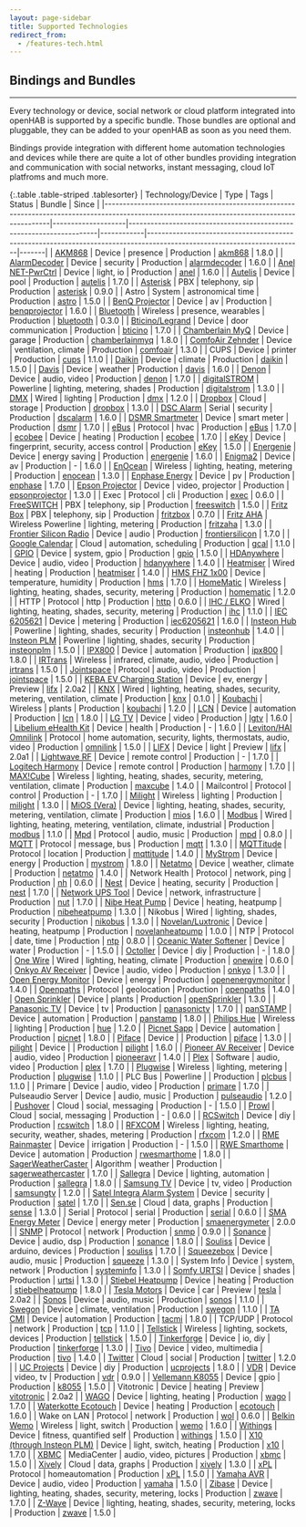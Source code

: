 ```yaml
---
layout: page-sidebar
title: Supported Technologies
redirect_from:
  - /features-tech.html
---
```

## Bindings and Bundles

---

Every technology or device, social network or cloud platform integrated into openHAB is supported by a specific bundle. Those bundles are optional and pluggable, they can be added to your openHAB as soon as you need them.

Bindings provide integration with different home automation technologies and devices while there are quite a lot of other bundles providing integration and communication with social networks, instant messaging, cloud IoT platfroms and much more.

{:.table .table-striped .tablesorter}
| Technology/Device                                                                                                                           | Type               | Tags                                                                | Status     | Bundle                                                                                                                 | Since |
|---------------------------------------------------------------------------------------------------------------------------------------------|--------------------|---------------------------------------------------------------------|------------|------------------------------------------------------------------------------------------------------------------------|-------|
| [AKM868](https://www.symcon.de/en/product/)                                                                                                 | Device             | presence                                                            | Production | [akm868](https://github.com/openhab/openhab/wiki/AKM868-Binding)                                           | 1.8.0 |
| [AlarmDecoder](http://www.alarmdecoder.com)                                                                                                 | Device             | security                                                            | Production | [alarmdecoder](https://github.com/openhab/openhab/wiki/AlarmDecoder-binding)                                           | 1.6.0 |
| [Anel NET-PwrCtrl](http://anel-elektronik.de)                                                                                               | Device             | light, io                                                           | Production | [anel](https://github.com/openhab/openhab/wiki/Anel-Binding)                                                           | 1.6.0 |
| [Autelis](http://www.autelis.com)                                                                                                           | Device             | pool                                                                | Production | [autelis](https://github.com/openhab/openhab/wiki/Autelis-Binding)                                                     | 1.7.0 |
| [Asterisk](http://www.asterisk.org)                                                                                                         | PBX                | telephony, sip                                                      | Production | [asterisk](https://github.com/openhab/openhab/wiki/Asterisk-Binding)                                                   | 0.9.0 |
| Astro                                                                                                                                       | System             | astronomical time                                                   | Production | [astro](https://github.com/openhab/openhab/wiki/Astro-binding)                                                         | 1.5.0 |
| [BenQ Projector](http://anel-elektronik.de)                                                                                                 | Device             | av                                                                  | Production | [benqprojector](https://github.com/openhab/openhab/wiki/BenQ-Projector-Binding)                                        | 1.6.0 |
| [Bluetooth](http://www.bluetooth.com/Pages/Bluetooth-Home.aspx)                                                                             | Wireless           | presence, wearables                                                 | Production | [bluetooth](https://github.com/openhab/openhab/wiki/Bluetooth-Binding)                                                 | 0.3.0 |
| [Bticino/Legrand](http://www.homesystems-legrandgroup.com/)                                                                                 | Device             | door communication                                                  | Production | [bticino](https://github.com/openhab/openhab/wiki/Bticino-Binding)                                                     | 1.7.0 |
| [Chamberlain MyQ](http://www.chamberlain.com/smartphone-control-products/smartphone-garage-door-openers)                                                 | Device             | garage                                                | Production | [chamberlainmyq](https://github.com/openhab/openhab/wiki/Chamberlain-MyQ-Binding)                                                  | 1.8.0 |
| [ComfoAir Zehnder](http://www.zehnder-systems.com/international/comfosystems/Home,173.html)                                                 | Device             | ventilation, climate                                                | Production | [comfoair](https://github.com/openhab/openhab/wiki/Comfo-Air-Binding)                                                  | 1.3.0 |
| CUPS                                                                                                                                        | Device             | printer                                                             | Production | [cups](https://github.com/openhab/openhab/wiki/CUPS-Binding)                                                           | 1.1.0 |
| [Daikin](http://www.daikin.com/)                                                                                                            | Device             | climate                                                             | Production | [daikin](https://github.com/openhab/openhab/wiki/Daikin-Binding)                                                       | 1.5.0 |
| [Davis](http://www.davisnet.com/weather/index.asp)                                                                                          | Device             | weather                                                             | Production | [davis](https://github.com/openhab/openhab/wiki/Davis-Binding)                                                         | 1.6.0 |
| [Denon](http://www.denon.com)                                                                                                               | Device             | audio, video                                                        | Production | [denon](https://github.com/openhab/openhab/wiki/Denon-Binding)                                                         | 1.7.0 |
| [digitalSTROM](http://www.digitalstrom.com/index.php?cl=start&lang=1)                                                                       | Powerline          | lighting, metering, shades                                          | Production | [digitalstrom](https://github.com/openhab/openhab/wiki/digitalSTROM-Binding)                                           | 1.3.0 |
| [DMX](http://en.wikipedia.org/wiki/DMX512)                                                                                                  | Wired              | lighting                                                            | Production | [dmx](https://github.com/openhab/openhab/wiki/DMX-Binding)                                                             | 1.2.0 |
| [Dropbox](http://www.dropbox.com/)                                                                                                          | Cloud              | storage                                                             | Production | [dropbox](https://github.com/openhab/openhab/wiki/Dropbox-IO)                                                          | 1.3.0 |
| [DSC Alarm](http://www.dsc.com/index.php?n=products)                                                                                        | Serial             | security                                                            | Production | [dscalarm](https://github.com/openhab/openhab/wiki/DSC-Alarm-Binding)                                                  | 1.6.0 |
| [DSMR Smartmeter](http://www.dropbox.com/)                                                                                                  | Device             | smart meter                                                         | Production | [dsmr](https://github.com/openhab/openhab/wiki/DSMR-binding)                                                           | 1.7.0 |
| [eBus](http://en.wikipedia.org/wiki/EBUS_(serial_buses))                                                                                    | Protocol           | hvac                                                                | Production | [eBus](https://github.com/openhab/openhab/wiki/eBus-Binding)                                                           | 1.7.0 |
| [ecobee](http://www.ecobee.com/)                                                                                                            | Device             | heating                                                             | Production | [ecobee](https://github.com/openhab/openhab/wiki/Ecobee-Binding)                                                       | 1.7.0 |
| [eKey](http://www.ekey.net/ekey-multi-en/)                                                                                                  | Device             | fingerprint, security, access control                               | Production | [eKey](https://github.com/openhab/openhab/wiki/ekey-Binding)                                                           | 1.5.0 |
| [Energenie](https://energenie4u.co.uk)                                                                                                      | Device             | energy saving                                                       | Production | [energenie](https://github.com/openhab/openhab/wiki/Energenie-Binding)                                                 | 1.6.0 |
| [Enigma2](http://dream.reichholf.net/wiki/Enigma2)                                                                                          | Device             | av                                                                  | Production | -                                                                                                                      | 1.6.0 |
| [EnOcean](http://www.enocean.org/)                                                                                                          | Wireless           | lighting, heating, metering                                         | Production | [enocean](https://github.com/openhab/openhab/wiki/EnOcean-Binding)                                                     | 1.3.0 |
| [Enphase Energy](http://enphase.com/)                                                                                                       | Device             | pv                                                                  | Production | [enphase](https://github.com/openhab/openhab/wiki/Enphase-Energy-Binding)                                              | 1.7.0 |
| [Epson Projector](http://www.epson.com/cgi-bin/Store/jsp/Projectors/Home.do)                                                                | Device             | video, projector                                                    | Production | [epsonprojector](https://github.com/openhab/openhab/wiki/Epson-Projector-Binding)                                      | 1.3.0 |
| Exec                                                                                                                                        | Protocol           | cli                                                                 | Production | [exec](https://github.com/openhab/openhab/wiki/Exec-Binding)                                                           | 0.6.0 |
| [FreeSWITCH](https://www.freeswitch.org)                                                                                                    | PBX                | telephony, sip                                                      | Production | [freeswitch](https://github.com/openhab/openhab/wiki/Freeswitch-Binding)                                               | 1.5.0 |
| [Fritz Box](http://www.avm.de/en/Produkte/FRITZBox/index.html)                                                                              | PBX                | telephony, sip                                                      | Production | [fritzbox](https://github.com/openhab/openhab/wiki/Fritz-Box-Binding)                                                  | 0.7.0 |
| [Fritz AHA](http://www.avm.de/)                                                                                                             | Wireless Powerline | lighting, metering                                                  | Production | [fritzaha](https://github.com/openhab/openhab/wiki/Fritz-AHA-Binding)                                                  | 1.3.0 |
| [Frontier Silicon Radio](http://www.avm.de/)                                                                                                | Device             | audio                                                               | Production | [frontiersilicon](https://github.com/openhab/openhab/wiki/Frontier-Silicon-Radio-Binding)                              | 1.7.0 |
| [Google Calendar](https://www.google.com/calendar)                                                                                          | Cloud              | automation, scheduling                                              | Production | [gcal](https://github.com/openhab/openhab/wiki/GCal-Binding)                                                           | 1.1.0 |
| [GPIO](https://www.kernel.org/doc/Documentation/gpio/sysfs.txt)                                                                             | Device             | system, gpio                                                        | Production | [gpio](https://github.com/openhab/openhab/wiki/GPIO-Binding)                                                           | 1.5.0 |
| [HDAnywhere](http://www.hdanywhere.co.uk)                                                                                                   | Device             | audio, video                                                        | Production | [hdanywhere](https://github.com/openhab/openhab/wiki/HDanywhere-Binding)                                               | 1.4.0 |
| [Heatmiser](http://www.Heatmiser.com/)                                                                                                      | Wired              | heating                                                             | Production | [heatmiser](https://github.com/openhab/openhab/wiki/Heatmiser-Binding)                                                 | 1.4.0 |
| [HMS FHZ 1x00](http://www.elv.de/hms-sensoren.html)                                                                                         | Device             | temperature, humidity                                               | Production | [hms](https://github.com/openhab/openhab/wiki/HMS-Binding)                                                             | 1.7.0 |
| [HomeMatic](http://www.homematic.com/)                                                                                                      | Wireless           | lighting, heating, shades, security, metering                       | Production | [homematic](https://github.com/openhab/openhab/wiki/Homematic-Binding)                                                 | 1.2.0 |
| HTTP                                                                                                                                        | Protocol           | http                                                                | Production | [http](https://github.com/openhab/openhab/wiki/Http-Binding)                                                           | 0.6.0 |
| [IHC / ELKO](http://www.elkoep.com/products/inels-bus-system/)                                                                              | Wired              | lighting, heating, shades, security, metering                       | Production | [ihc](https://github.com/openhab/openhab/wiki/IHC-Binding)                                                             | 1.1.0 |
| [IEC 6205621](http://www.insteon.com/)                                                                                                      | Device             | metering                                                            | Production | [iec6205621](https://github.com/openhab/openhab/wiki/IEC-62056---21-Meter-Binding)                                     | 1.6.0 |
| [Insteon Hub](http://www.insteon.com/)                                                                                                      | Powerline          | lighting, shades, security                                          | Production | [insteonhub](https://github.com/openhab/openhab/wiki/Insteon-Hub-Binding)                                              | 1.4.0 |
| [Insteon PLM](http://www.insteon.com/)                                                                                                      | Powerline          | lighting, shades, security                                          | Production | [insteonplm](https://github.com/openhab/openhab/wiki/Insteon-PLM-Binding)                                              | 1.5.0 |
| [IPX800](http://gce-electronics.com/en/)                                                                                                        | Device           | automation                                     | Production | [ipx800](https://github.com/openhab/openhab/wiki/IPX800-Binding)                                                    | 1.8.0 |
| [IRTrans](http://www.irtrans.de/en/)                                                                                                        | Wireless           | infrared, climate, audio, video                                     | Production | [irtrans](https://github.com/openhab/openhab/wiki/Ir-Trans-Binding)                                                    | 1.5.0 |
| [Jointspace](http://jointspace.sourceforge.net)                                                                                             | Protocol           | audio, video                                                        | Production | [jointspace](https://github.com/openhab/openhab/wiki/jointSPACE-Binding)                                               | 1.5.0 |
| [KEBA EV Charging Station](http://www.keba.com)                                                                                             | Device             | ev, energy                                                          | Preview    | [lifx](https://github.com/openhab/openhab2/blob/master/addons/binding/org.openhab.binding.keba/README.md)              | 2.0a2 |
| [KNX](http://www.knx.org/)                                                                                                                  | Wired              | lighting, heating, shades, security, metering, ventilation, climate | Production | [knx](https://github.com/openhab/openhab/wiki/KNX-Binding)                                                             | 0.1.0 |
| [Koubachi](http://www.koubachi.com/)                                                                                                        | Wireless           | plants                                                              | Production | [koubachi](https://github.com/openhab/openhab/wiki/Koubachi-Binding)                                                   | 1.2.0 |
| [LCN](http://www.lcn.eu/index.php/en/)                                                                                                | Device             | automation                                                               | Production | [lcn](https://github.com/openhab/openhab/wiki/LCN-Binding)                                                                  | 1.8.0 |
| [LG TV](http://www.lg.com/de/tv-audio-video)                                                                                                | Device             | video                                                               | Production | [lgtv](https://github.com/openhab/openhab/wiki/Lg-TV)                                                                  | 1.6.0 |
| [Libelium eHealth Kit](http://www.cooking-hacks.com/documentation/tutorials/ehealth-biometric-sensor-platform-arduino-raspberry-pi-medical) | Device             | health                                                              | Production | -                                                                                                                      | 1.6.0 |
| [Leviton/HAI Omnilink](http://www.leviton.com/)                                                                                             | Protocol           | home automation, security, lights, thermostats, audio, video        | Production | [omnilink](https://github.com/openhab/openhab/wiki/OmniLink-Binding)                                                   | 1.5.0 |
| [LIFX](http://www.lifx.com)                                                                                                                 | Device             | light                                                               | Preview    | [lifx](https://github.com/eclipse/smarthome/blob/20150525/addons/binding/org.eclipse.smarthome.binding.lifx/README.md) | 2.0a1 |
| [Lightwave RF](http://lightwaverf.com)                                                                                                      | Device             | remote control                                                      | Production | -                                                                                                                      | 1.7.0 |
| [Logitech Harmony](http://myharmony.com)                                                                                                    | Device             | remote control                                                      | Production | [harmony](https://github.com/openhab/openhab/wiki/Logitech-Harmony-Hub-Binding)                                        | 1.7.0 |
| [MAX!Cube](http://www.eq-3.de/max-heizungssteuerung-produktdetail/items/bc-lgw-o-tw.html)                                                   | Wireless           | lighting, heating, shades, security, metering, ventilation, climate | Production | [maxcube](https://github.com/openhab/openhab/wiki/MAX%21Cube-Binding)                                                  | 1.4.0 |
| Mailcontrol                                                                                                                                 | Protocol           | control                                                             | Production | -                                                                                                                      | 1.7.0 |
| [Milight](http://www.milight.com/)                                                                                                          | Wireless           | lighting                                                            | Production | [milight](https://github.com/openhab/openhab/wiki/Milight-Binding)                                                     | 1.3.0 |
| [MiOS (Vera)](http://www.milight.com/)                                                                                                      | Device             | lighting, heating, shades, security, metering, ventilation, climate | Production | [mios](https://github.com/openhab/openhab/wiki/MiOS-Binding)                                                           | 1.6.0 |
| [Modbus](http://www.modbus.org/)                                                                                                            | Wired              | lighting, heating, metering, ventilation, climate, industrial       | Production | [modbus](https://github.com/openhab/openhab/wiki/Modbus-Tcp-Binding)                                                   | 1.1.0 |
| [Mpd](http://www.musicpd.org/)                                                                                                              | Protocol           | audio, music                                                        | Production | [mpd](https://github.com/openhab/openhab/wiki/Mpd-Binding)                                                             | 0.8.0 |
| [MQTT](http://mqtt.org/)                                                                                                                    | Protocol           | message, bus                                                        | Production | [mqtt](https://github.com/openhab/openhab/wiki/MQTT-Binding)                                                           | 1.3.0 |
| [MQTTitude](http://mqttitude.org/)                                                                                                          | Protocol           | location                                                            | Production | [mqttitude](https://github.com/openhab/openhab/wiki/Mqttitude-Binding)                                                 | 1.4.0 |
| [MyStrom](https://mystrom.fr/en/)                                                                                                          | Device           | energy                                                            | Production | [mystrom](https://github.com/openhab/openhab/wiki/MystromEcoPower-Binding)                                                 | 1.8.0 |
| [Netatmo](http://www.netatmo.com/)                                                                                                          | Device             | weather, climate                                                    | Production | [netatmo](https://github.com/openhab/openhab/wiki/Netatmo-Binding)                                                     | 1.4.0 |
| Network Health                                                                                                                              | Protocol           | network, ping                                                       | Production | [nh](https://github.com/openhab/openhab/wiki/Network-Health-Binding)                                                   | 0.6.0 |
| [Nest](http://www.nest.com/)                                                                                                                | Device             | heating, security                                                   | Production | [nest](https://github.com/openhab/openhab/wiki/Nest-Binding)                                                           | 1.7.0 |
| [Network UPS Tool](http://www.networkupstools.org/)                                                                                         | Device             | network, infrastructure                                             | Production | [nut](https://github.com/openhab/openhab/wiki/Network-UPS-Tools)                                                       | 1.7.0 |
| [Nibe Heat Pump](http://www.nibe.eu/)                                                                                                       | Device             | heating, heatpump                                                   | Production | [nibeheatpump](https://github.com/openhab/openhab/wiki/Nibe-Heat-Pump-Binding)                                         | 1.3.0 |
| Nikobus                                                                                                                                     | Wired              | lighting, shades, security                                          | Production | [nikobus](https://github.com/openhab/openhab/wiki/Nikobus-Binding)                                                     | 1.3.0 |
| [Novelan/Luxtronic](http://www.novelan.com/)                                                                                                | Device             | heating, heatpump                                                   | Production | [novelanheatpump](https://github.com/openhab/openhab/wiki/Novelan-Heat-Pump-Binding)                                   | 1.0.0 |
| NTP                                                                                                                                         | Protocol           | date, time                                                          | Production | [ntp](https://github.com/openhab/openhab/wiki/Ntp-Binding)                                                             | 0.8.0 |
| [Oceanic Water Softener](http://www.uk.onkyo.com/en/a-v-receiver-306.html)                                                                  | Device             | water                                                               | Production | -                                                                                                                      | 1.5.0 |
| [Octoller](http://www.octoller.com/)                                                                  | Device             | diy                                                               | Production | -                                                                                                                      | 1.8.0 |
| [One Wire](http://en.wikipedia.org/wiki/1-Wire)                                                                                             | Wired              | lighting, heating, climate                                          | Production | [onewire](https://github.com/openhab/openhab/wiki/One-Wire-Binding)                                                    | 0.6.0 |
| [Onkyo AV Receiver](http://www.uk.onkyo.com/en/a-v-receiver-306.html)                                                                       | Device             | audio, video                                                        | Production | [onkyo](https://github.com/openhab/openhab/wiki/Onkyo-Binding)                                                         | 1.3.0 |
| [Open Energy Monitor](http://openenergymonitor.org/emon/)                                                                                   | Device             | energy                                                              | Production | [openenergymonitor](https://github.com/openhab/openhab/wiki/Open-Energy-Monitor-Binding)                               | 1.4.0 |
| [Openpaths](https://openpaths.cc)                                                                                                           | Protocol           | geolocation                                                         | Production | [openpaths](https://github.com/openhab/openhab/wiki/OpenPaths-Binding)                                                 | 1.4.0 |
| [Open Sprinkler](http://rayshobby.net/?page_id=160)                                                                                         | Device             | plants                                                              | Production | [openSprinkler](https://github.com/openhab/openhab/wiki/Open-Sprinkler)                                                | 1.3.0 |
| [Panasonic TV](http://www.panasonic.com/)                                                                                                   | Device             | tv                                                                  | Production | [panasonictv](https://github.com/openhab/openhab/wiki/Panasonic-TV-Binding)                                            | 1.7.0 |
| [panSTAMP](http://www.panstamp.com/)                                                                                                         | Device             | automation                                                                    | Production | [panstamp](https://github.com/openhab/openhab/wiki/panStamp-Binding)                                                       | 1.8.0 |
| [Philips Hue](http://www.meethue.com/)                                                                                                      | Wireless           | lighting                                                            | Production | [hue](https://github.com/openhab/openhab/wiki/Hue-Binding)                                                             | 1.2.0 |
| [Picnet Sapp](http://www.sinthesi.com/en/)                                                                                                         | Device             | automation                                                                    | Production | [picnet](https://github.com/openhab/openhab/wiki/Picnet-Sapp-Binding)                                                       | 1.8.0 |
| [Piface](http://www.piface.org.uk/)                                                                                                         | Device             |                                                                     | Production | [piface](https://github.com/openhab/openhab/wiki/Piface-Binding)                                                       | 1.3.0 |
| [pilight](http://www.pilight.org/)                                                                                                          | Device             |                                                                     | Production | [pilight](https://github.com/openhab/openhab/wiki/pilight-Binding)                                                     | 1.6.0 |
| [Pioneer AV Receiver](http://www.pioneer.eu/uk/products/42/98/405/overview.html)                                                            | Device             | audio, video                                                        | Production | [pioneeravr](https://github.com/openhab/openhab/wiki/Pioneer-AVR-Binding)                                              | 1.4.0 |
| [Plex](https://plex.tv)                                                                                                                     | Software           | audio, video                                                        | Production | [plex](https://github.com/openhab/openhab/wiki/Plex-Binding)                                                           | 1.7.0 |
| [Plugwise](http://www.plugwise.com/)                                                                                                        | Wireless           | lighting, metering                                                  | Production | [plugwise](https://github.com/openhab/openhab/wiki/Plugwise-Binding)                                                   | 1.1.0 |
| PLC Bus                                                                                                                                     | Powerline          |                                                                     | Production | [plcbus](https://github.com/openhab/openhab/wiki/PLC-Bus-Binding)                                                      | 1.1.0 |
| Primare                                                                                                                                     | Device             | audio, video                                                        | Production | [primare](https://github.com/openhab/openhab/wiki/Primare-binding)                                                     | 1.7.0 |
| Pulseaudio Server                                                                                                                           | Device             | audio, music                                                        | Production | [pulseaudio](https://github.com/openhab/openhab/wiki/Pulseaudio-Binding)                                               | 1.2.0 |
| [Pushover](https://pushover.net/)                                                                                                           | Cloud              | social, messaging                                                   | Production | -                                                                                                                      | 1.5.0 |
| [Prowl](http://www.prowlapp.com/)                                                                                                           | Cloud              | social, messaging                                                   | Production | -                                                                                                                      | 0.6.0 |
| [RCSwitch](https://www.raspberrypi.org/forums/viewtopic.php?f=37&t=66946)                                                                                                            | Device           | diy                                         | Production | [rcswitch](https://github.com/openhab/openhab/wiki/Raspberry-Pi-RC-Switch-Binding)                                                       | 1.8.0 |
| [RFXCOM](http://www.rfxcom.com/)                                                                                                            | Wireless           | lighting, heating, security, weather, shades, metering               | Production | [rfxcom](https://github.com/openhab/openhab/wiki/RFXCOM-Binding)                                                       | 1.2.0 |
| [RME Rainmaster](http://www.rainmaster.com)                                                                                                 | Device             | irrigation                                                          | Production | -                                                                                                                      | 1.5.0 |
| [RWE Smarthome](https://www.rwe-smarthome.de)                                                                   | Device          | automation                                                             | Production | [rwesmarthome](https://github.com/openhab/openhab/wiki/RWE-Smarthome-Binding)                               | 1.8.0 |
| [SagerWeatherCaster](http://www.weather-above.com/Sager%20Algorithm.html)                                                                   | Algorithm          | weather                                                             | Production | [sagerweathercaster](https://github.com/openhab/openhab/wiki/SagerWeatherCaster-Binding)                               | 1.7.0 |
| [Sallegra](http://www.satelco.ch/en/product-groups/automation/sallegrar-automation/)                                                                                                       | Device             | lighting, automation                                                           | Production | [sallegra](https://github.com/openhab/openhab/wiki/Sallegra-Binding)                                                | 1.8.0 |
| [Samsung TV](http://www.samsung.com/)                                                                                                       | Device             | tv, video                                                           | Production | [samsungtv](https://github.com/openhab/openhab/wiki/Samsung-TV-Binding)                                                | 1.2.0 |
| [Satel Integra Alarm System](http://www.satel.pl/en/products)                                                                               | Device             | security                                                            | Production | [satel](https://github.com/openhab/openhab/wiki/Satel-Alarm-Binding)                                                   | 1.7.0 |
| [Sen.se](http://www.sen.se/)                                                                                                                | Cloud              | data, graphs                                                        | Production | [sense](https://github.com/openhab/openhab/wiki/Sense-Persistence)                                                     | 1.3.0 |
| Serial                                                                                                                                      | Protocol           | serial                                                              | Production | [serial](https://github.com/openhab/openhab/wiki/Serial-Binding)                                                       | 0.6.0 |
| [SMA Energy Meter](http://www.sma.de/produkte/monitoring-control/sma-energy-meter.html)                                                     | Device           | energy meter                                                | Production | [smaenergymeter](https://github.com/openhab/openhab2-addons/blob/master/addons/binding/org.openhab.binding.smaenergymeter/README.md)                                                       | 2.0.0 |
| [SNMP](http://en.wikipedia.org/wiki/Simple_Network_Management_Protocol)                                                                     | Protocol           | network                                                             | Production | [snmp](https://github.com/openhab/openhab/wiki/Snmp-Binding)                                                           | 0.9.0 |
| [Sonance](http://www.sonance.com/electronics/amplifiers/dsp)                                                                                                           | Device             | audio, dsp                                                    | Production | [sonance](https://github.com/openhab/openhab/wiki/Sonance-binding)                             | 1.8.0 |
| [Souliss](http://www.souliss.net)                                                                                                           | Device             | arduino, devices                                                    | Production | [souliss](https://github.com/openhab/openhab/wiki/Souliss-Arduino-based-SmartHome-Binding)                             | 1.7.0 |
| [Squeezebox](http://www.logitech.com/en-us/support/speakers-audio)                                                                          | Device             | audio, music                                                        | Production | [squeeze](https://github.com/openhab/openhab/wiki/Squeezebox-Binding)                                                  | 1.3.0 |
| System Info                                                                                                                                 | Device             | system, network                                                     | Production | [systeminfo](https://github.com/openhab/openhab/wiki/Systeminfo-Binding)                                               | 1.3.0 |
| [Somfy URTSI](http://www.somfy.com)                                                                                                         | Device             | shades                                                              | Production | [urtsi](https://github.com/openhab/openhab/wiki/URTSI-Binding)                                                         | 1.3.0 |
| [Stiebel Heatpump](https://www.stiebel-eltron.com/en/home.html)                                                                                                         | Device             | heating                                                              | Production | [stiebelheatpump](https://github.com/openhab/openhab/wiki/Stiebel-Eltron-Heatpump)                                                         | 1.8.0 |
| [Tesla Motors](http://www.teslamotors.com)                                                                                                  | Device             | car                                                                 | Preview    | [tesla](https://github.com/openhab/openhab2/blob/master/addons/binding/org.openhab.binding.tesla/README.md)            | 2.0a2 |
| [Sonos](http://www.sonos.com/)                                                                                                              | Device             | audio, music                                                        | Production | [sonos](https://github.com/openhab/openhab/wiki/Sonos-Binding)                                                         | 1.1.0 |
| [Swegon](http://www.swegon.com/)                                                                                                            | Device             | climate, ventilation                                                | Production | [swegon](https://github.com/openhab/openhab/wiki/Swegon-Ventilation-Binding)                                           | 1.1.0 |
| [TA CMI](http://www.ta.co.at/en/products/pc-connection/cmi.html)                                                                                      | Device           | automation                                          | Production | [tacmi](https://github.com/openhab/openhab/wiki/TA-Cmi-Binding)                                                 | 1.8.0 |
| TCP/UDP                                                                                                                                     | Protocol           | network                                                             | Production | [tcp](https://github.com/openhab/openhab/wiki/TCP-Binding)                                                             | 1.1.0 |
| [Tellstick](http://www.telldus.se/products/tellstick/)                                                                                      | Wireless           | lighting, sockets, devices                                          | Production | [tellstick](https://github.com/openhab/openhab/wiki/Tellstick-Binding)                                                 | 1.5.0 |
| [Tinkerforge](http://www.tinkerforge.com/)                                                                                                  | Device             | io, diy                                                             | Production | [tinkerforge](https://github.com/openhab/openhab/wiki/Tinkerforge-Binding)                                             | 1.3.0 |
| [Tivo](http://www.tivo.com/)                                                                                                                | Device             | video, multimedia                                                   | Production | [tivo](#)                                                                                                              | 1.4.0 |
| [Twitter](http://www.twitter.com/)                                                                                                          | Cloud              | social                                                              | Production | [twitter](https://github.com/openhab/openhab/wiki/Twitter-Action)                                                      | 1.2.0 |
| [UC Projects](http://www.ucprojects.eu/)                                                                                                                  | Device             | diy                                                           | Production | [ucprojects](https://github.com/openhab/openhab/wiki/UCProjects.eu-Relay-Board-Binding)                                                             | 1.8.0 |
| [VDR](http://www.tvdr.de/)                                                                                                                  | Device             | video, tv                                                           | Production | [vdr](https://github.com/openhab/openhab/wiki/VDR-Binding)                                                             | 0.9.0 |
| [Vellemann K8055](http://www.vellemanusa.com/products/view/?id=500349)                                                                      | Device             | gpio                                                                | Production | [k8055](https://github.com/openhab/openhab/wiki/Velleman-K8055-Binding)                                                | 1.5.0 |
| Vitotronic                                                                                                                                  | Device             | heating                                                             | Preview    | [vitotronic](https://github.com/openhab/openhab2/blob/master/addons/binding/org.openhab.binding.vitotronic/README.md)  | 2.0a2 |
| [WAGO](http://global.wago.com/uk/products/product-catalogue/components-automation/overview/)                                              | Device             | lighting, heating                                                   | Production | [wago](https://github.com/openhab/openhab/wiki/WAGO-Binding)                                                           | 1.7.0 |
| [Waterkotte Ecotouch](http://www.waterkotte.de/en/heat-pumps/geothermal-heat-pump.html)                                                     | Device             | heating                                                             | Production | [ecotouch](https://github.com/openhab/openhab/wiki/Waterkotte-EcoTouch-Heat-Pump-Binding)                              | 1.6.0 |
| Wake on LAN                                                                                                                                 | Protocol           | network                                                             | Production | [wol](https://github.com/openhab/openhab/wiki/Wake-on-LAN-Binding-%28WoL%29)                                           | 0.6.0 |
| [Belkin Wemo](http://www.belkin.com/de/Products/home-automation/c/wemo-home-automation/)                                                    | Wireless           | light, switch                                                       | Production | [wemo](https://github.com/openhab/openhab/wiki/Wemo-Binding)                                                           | 1.6.0 |
| [Withings](http://vitrine.withings.com/smart-body-analyzer.html)                                                                            | Device             | fitness, quantified self                                            | Production | [withings](https://github.com/openhab/openhab/wiki/Withings-Binding)                                                   | 1.5.0 |
| [X10 (through Insteon PLM)](http://en.wikipedia.org/wiki/X10_(industry_standard)/)                                                          | Device             | light, switch, heating                                              | Production | [x10](https://github.com/openhab/openhab/wiki/Insteon-PLM-Binding)                                                     | 1.7.0 |
| [XBMC](http://xbmc.org/)                                                                                                                    | MediaCenter        | audio, video, pictures                                              | Production | [xbmc](https://github.com/openhab/openhab/wiki/XBMC-Binding)                                                           | 1.5.0 |
| [Xively](https://xively.com/)                                                                                                               | Cloud              | data, graphs                                                        | Production | [xively](https://github.com/openhab/openhab/wiki/Cosm-Persistence)                                                     | 1.3.0 |
| [xPL](http://xplproject.org.uk/)                                                                                                            | Protocol           | homeautomation                                                      | Production | [xPL](https://github.com/openhab/openhab/wiki/xPL-Binding)                                                             | 1.5.0 |
| [Yamaha AVR](http://usa.yamaha.com/products/audio-visual/)                                                                                  | Device             | audio, video                                                        | Production | [yamaha](https://github.com/openhab/openhab/wiki/Yamahareceiver-Binding)                                               | 1.5.0 |
| [Zibase](http://www.zodianet.com/)                                                                                                          | Device             | lighting, heating, shades, security, metering, locks                | Production | [zwave](https://github.com/openhab/openhab/wiki/Zibase-Binding)                                                        | 1.7.0 |
| [Z-Wave](www.z-wavealliance.org)                                                                                                          | Device             | lighting, heating, shades, security, metering, locks                | Production | [zwave](https://github.com/openhab/openhab/wiki/Z-Wave-Binding)                                                        | 1.5.0 |
